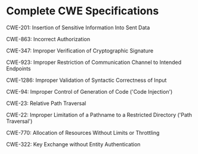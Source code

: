 

# Complete CWE Specifications

CWE-201: Insertion of Sensitive Information Into Sent Data

CWE-863: Incorrect Authorization

CWE-347: Improper Verification of Cryptographic Signature

CWE-923: Improper Restriction of Communication Channel to Intended Endpoints

CWE-1286: Improper Validation of Syntactic Correctness of Input

CWE-94: Improper Control of Generation of Code ('Code Injection')

CWE-23: Relative Path Traversal

CWE-22: Improper Limitation of a Pathname to a Restricted Directory ('Path Traversal')

CWE-770: Allocation of Resources Without Limits or Throttling

CWE-322: Key Exchange without Entity Authentication